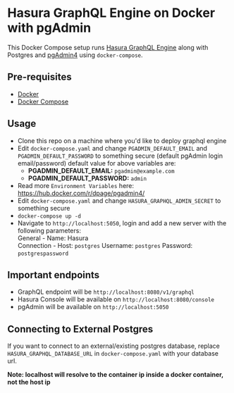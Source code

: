 # Hasura GraphQL Engine on Docker with pgAdmin

This Docker Compose setup runs [Hasura GraphQL Engine](https://github.com/hasura/graphql-engine) along with Postgres and [pgAdmin4](https://www.pgadmin.org/) using `docker-compose`.

## Pre-requisites

- [Docker](https://docs.docker.com/install/)
- [Docker Compose](https://docs.docker.com/compose/install/)

## Usage

- Clone this repo on a machine where you'd like to deploy graphql engine
- Edit `docker-compose.yaml` and change `PGADMIN_DEFAULT_EMAIL` and `PGADMIN_DEFAULT_PASSWORD` to something secure (default pgAdmin login email/password) default value for above variables are:
    - **PGADMIN_DEFAULT_EMAIL:** `pgadmin@example.com`
    - **PGADMIN_DEFAULT_PASSWORD:** `admin`
- Read more `Environment Variables` here: https://hub.docker.com/r/dpage/pgadmin4/
- Edit `docker-compose.yaml` and change `HASURA_GRAPHQL_ADMIN_SECRET` to something secure
- `docker-compose up -d`
- Navigate to `http://localhost:5050`, login and add a new server with the following parameters:  
  General - Name: Hasura  
  Connection - Host: `postgres`
  Username: `postgres`
  Password: `postgrespassword` 

## Important endpoints

- GraphQL endpoint will be `http://localhost:8080/v1/graphql`
- Hasura Console will be available on `http://localhost:8080/console`
- pgAdmin will be available on `http://localhost:5050`


## Connecting to External Postgres

If you want to connect to an external/existing postgres database, replace `HASURA_GRAPHQL_DATABASE_URL` in `docker-compose.yaml` with your database url.

**Note: localhost will resolve to the container ip inside a docker container, not the host ip**
